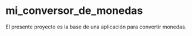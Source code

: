 # mi_conversor_de_monedas
El presente proyecto es la base de una aplicación para convertir monedas.
